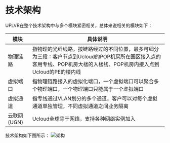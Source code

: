 # 技术架构
UPLVR在整个技术架构中与多个模块紧密相关，总体来说相关的模块如下：

| **模块**             | **具体说明**               |
| ---------------------------- | ------------------------------------------ |
| 物理链路                | 指物理的光纤线路，按链路经过的不同位置，最多可细分为三段：客户节点到Ucloud的POP机房所在园区接入点的客用专线、POP机房大楼的入楼线、POP机房内接入点到Ucloud的PE的楼内线 |
| 虚拟端口                | 指物理链路接入的虚拟化端口，一个虚拟端口可以聚合多个物理端口，一个物理端口只能属于一个虚拟端口 |
| 虚拟通道                | 指专线通过VLAN划分的多个通道，客户可以对每个虚拟通道单独管理，不同虚拟通道之间业务隔离 |
| 云联网(UGN)                | Ucloud全球骨干网络，支持各种网络实例加入 |

技术架构如下图所示：
![架构](https://raw.githubusercontent.com/UCloudDoc-Team/uplvr/refs/heads/master/image/%E6%9E%B6%E6%9E%84.png)















